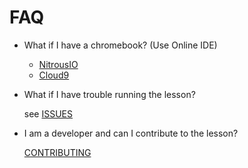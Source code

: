 # FAQ

* What if I have a chromebook? (Use Online IDE)

  * [NitrousIO](https://www.nitrous.io)
  * [Cloud9](https://c9.io)

* What if I have trouble running the lesson?

    see [ISSUES](issues)

* I am a developer and can I contribute to the lesson?

    [CONTRIBUTING](CONTRIBUTING.md)

